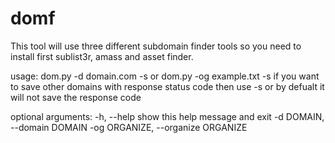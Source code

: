 # domf

This tool will use three different subdomain finder tools so you need to install first sublist3r, amass and asset finder.



usage: dom.py -d domain.com -s
or
dom.py -og example.txt -s
if you want to save other 
domains with response status code 
then use -s or by defualt it will not save 
the response code

optional arguments:
  -h, --help            show this help message and exit
  -d DOMAIN, --domain DOMAIN
  -og ORGANIZE, --organize ORGANIZE

